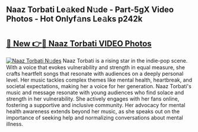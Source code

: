 ## Naaz Torbati Le𝚊ked N𝚞de - Part-5gX Video Photos - Hot Onlyf𝚊ns Le𝚊ks p242k

# <h2><a href="http://ab26636.deff.icu/?id=Naaz+Torbati">🔗 New 👉🔴 Naaz Torbati VIDEO Photos</a></h2>

[![Naaz Torbati N𝚞des](https://i.imgur.com/rIISA9y.gif)](http://ab26636.deff.icu/?id=Naaz+Torbati)
Naaz Torbati is a rising star in the indie-pop scene. With a voice that evokes vulnerability and strength in equal measure, she crafts heartfelt songs that resonate with audiences on a deeply personal level. Her music tackles complex themes like mental health, heartbreak, and societal expectations, making her a voice for her generation. Naaz Torbati's music and message resonate with young audiences who find solace and strength in her vulnerability. She actively engages with her fans online, fostering a supportive and inclusive community. Her advocacy for mental health awareness extends beyond her music, as she speaks out on the importance of seeking help and normalizing conversations about mental illness.
